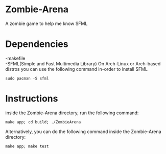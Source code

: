 # Zombie-Arena
A zombie game to help me know SFML

# Dependencies
-makefile<br>
-SFML(Simple and Fast Multimedia Library)
On Arch-Linux or Arch-based distros you can use the following command in-order to install SFML
```
sudo pacman -S sfml
```

# Instructions
inside the Zombie-Arena directory, run the following command:
```
make app; cd build; ./ZombieArena
```
Alternatively, you can do the following command inside the Zombie-Arena directory:
```
make app; make test
```
